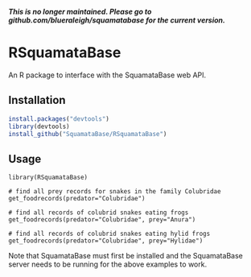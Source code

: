 ***This is no longer maintained. Please go to github.com/blueraleigh/squamatabase for the current version.***

# RSquamataBase

An R package to interface with the SquamataBase web API.

## Installation

```R
install.packages("devtools")
library(devtools)
install_github("SquamataBase/RSquamataBase")
```

## Usage

```
library(RSquamataBase)

# find all prey records for snakes in the family Colubridae
get_foodrecords(predator="Colubridae")

# find all records of colubrid snakes eating frogs
get_foodrecords(predator="Colubridae", prey="Anura")

# find all records of colubrid snakes eating hylid frogs
get_foodrecords(predator="Colubridae", prey="Hylidae")
```

Note that SquamataBase must first be installed and the SquamataBase server needs to be running for the above examples to work.
